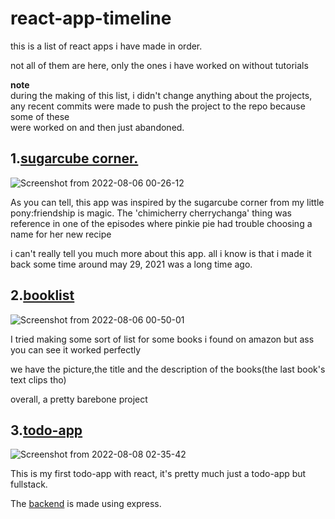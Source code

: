 # react-app-timeline

this is a list of react apps i have made in order.

not all of them are here, only the ones i have worked on
without tutorials

**note**  
during the making of this list, i didn't change anything about the projects,  
any recent commits were made to push the project to the repo because some of these  
were worked on and then just abandoned.

## 1.[sugarcube corner.](https://github.com/nar2p1nk/react-sugarcube-corner)

![Screenshot from 2022-08-06 00-26-12](https://user-images.githubusercontent.com/77182511/183122692-524004ba-a742-4b72-b50f-ea2de6a88678.png)

As you can tell, this app was inspired by the
sugarcube corner from my little pony:friendship is magic.
The 'chimicherry cherrychanga' thing was reference in one of the episodes
where pinkie pie had trouble choosing a name for her new recipe

i can't really tell you much more about this app.
all i know is that i made it back some time around may 29, 2021
was a long time ago.


## 2.[booklist](https://github.com/nar2p1nk/bookList)


![Screenshot from 2022-08-06 00-50-01](https://user-images.githubusercontent.com/77182511/183124156-c34c940d-ac21-4145-890f-56e81151a346.png)

I tried making some sort of list for some books i found on amazon
but ass you can see it worked perfectly

we have the picture,the title and the description of the books(the last book's text clips tho)

overall, a pretty barebone project

## 3.[todo-app](https://github.com/nar2p1nk/todo-react)


![Screenshot from 2022-08-08 02-35-42](https://user-images.githubusercontent.com/77182511/183305962-acb58c70-f5eb-4ada-b995-3a4364644ccb.png)

This is my first todo-app with react, it's pretty much just a todo-app but fullstack.  

The [backend](https://github.com/nar2p1nk/todoApi) is made using express.


